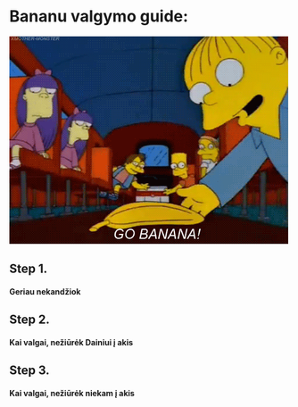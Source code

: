 ﻿# Bananu valgymo guide:
![GitHub Logo](/images/banana.gif)
## Step 1.
#### Geriau nekandžiok
## Step 2.
#### Kai valgai, nežiūrėk Dainiui į akis
## Step 3.
#### Kai valgai, nežiūrėk niekam į akis
